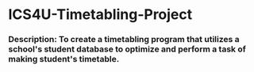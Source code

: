 # ICS4U-Timetabling-Project
### Description: To create a timetabling program that utilizes a school's student database to optimize and perform a task of making student's timetable.
